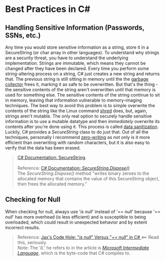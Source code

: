 # Best Practices in C#

## Handling Sensitive Information (Passwords, SSNs, etc.)
Any time you would store sensitive information as a string, store it in a SecureString (or char array in other languages). 
To understand why strings are a security threat, you have to understand the underlying implementation. 
Strings are immutable, which means they cannot be changed after they have been declared. 
Every time you perform some string-altering process on a string, C# just creates a new string and returns that. 
The previous string is still sitting in memory until the the [garbage collector](https://docs.microsoft.com/en-us/previous-versions/dotnet/articles/ms973837(v=msdn.10)?redirectedfrom=MSDN#dotnetgcbasics_topic5) frees it,
marking it as safe to be overwritten. But that's the thing - the sensitive contents of the string aren't overwritten until that memory is used for something else. 
The sensitive contents of the string continue to sit in memory, leaving that information vulnerable to memory-imaging techniques.
The best way to avoid this problem is to simple overwrite the contents of the string like the Linux command [shred](https://en.wikipedia.org/wiki/Shred_(Unix)) does, but, again, strings aren't mutable.
The only real option to securely handle sensitive information is to use a mutable datatype and then _immediately_ overwrite its contents after you're done using it.
This process is called [data sanitization](https://www.lifewire.com/data-sanitization-methods-2626133). Luckily, C# provides a _SecureString_ class to do just that.
Out of all the techniques, personally I recommend [zero-writing](https://www.lifewire.com/data-sanitization-methods-2626133#write-zero)
as not only is it more efficient than overwriting with random characters, but it is also easy to verify that the data has been erased. <br />
> [C# Documentation: SecureString](https://docs.microsoft.com/en-us/dotnet/api/system.security.securestring?view=net-5.0). <br />
> <br />
> Reference: [C# Documentation: _SecureString.Dispose()_](https://docs.microsoft.com/en-us/dotnet/api/system.security.securestring.dispose?view=net-5.0#remarks) <br />
> The _SecureString.Dispose()_ method "writes binary zeroes to the allocated memory that contains the value of this SecureString object, then frees the allocated memory."  <br />

## Checking for Null
When checking for null, always use '_is null_' instead of '_== null_' because '_== null_' has more overhead (is less efficient) and is susceptible to being overloaded,
which could result in unexpected behavior and by extent incorrect results.
> Reference: [Jax's Code Hole: "_is null_" Versus "_== null_" in C# ](https://www.gullberg.tk/blog/is-null-versus-null-in-c/) <== Read this, seriously. <br />
> Note: The '_IL_' he refers to in the article is [_Microsoft Intermediate Language_](https://en.wikipedia.org/wiki/Common_Intermediate_Language), which is the byte-code that C# compiles to.
